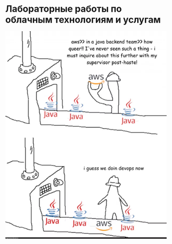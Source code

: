 # Лабораторные работы по облачным технологиям и услугам
![](img/Pasted%20image%2020241018210934.png)
